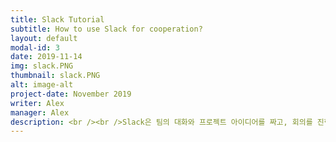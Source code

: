 ```yaml
---
title: Slack Tutorial
subtitle: How to use Slack for cooperation?
layout: default
modal-id: 3
date: 2019-11-14
img: slack.PNG
thumbnail: slack.PNG
alt: image-alt
project-date: November 2019
writer: Alex
manager: Alex
description: <br /><br />Slack은 팀의 대화와 프로젝트 아이디어를 짜고, 회의를 진행할 수 있는 툴입니다.<br />Slack을 처음 접하셨다면 다음 아래의 초대 링크를 클릭합니다.<br /><br /> https://join.slack.com/t/teamnerd-workspace/shared_invite/<br />enQtODQ0OTE3MzEwNjU4LWU1MGUxMjczOGQ5MDNmMT<br />JlODRmYjg5YTlhM2QwZWEyMDA1ZDE3MDgzZjJlOWI2ZjczZGVkNTNmZTY0MmY0ZTg<br /><br /><br /><img src="/img/portfolio/slack_1.PNG" width="90%"></img><br />이메일을 입력후 나오는 페이지입니다. 이후 이메일 인증을 완료하면 다음과 같이 나오게 됩니다.<br /><br /><img src="/img/portfolio/slack_2.PNG" width="90%"></img><br />Slack은 직관적으로 잘만들어졌기 때문에, 큰 설명이 필요 없지만, 좀 더 이해가 필요하다면,<br />나동빈님의 블로그를 첨부합니다. https://ndb796.tistory.com/195?category=987004<br />
---
```

